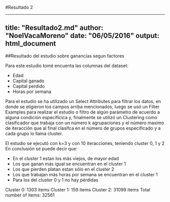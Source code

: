 #Resultado 2

---
title: "Resultado2.md"
author: "NoelVacaMoreno"
date: "06/05/2016"
output: html_document
---

##Resultado del estudio sobre ganancias segun factores

Para este estudio tomé encuenta las columnas del dataset: 

* Edad
* Capital ganado
* Capital perdido
* Horas por semana

Para el estudio se ha utilizado un Select Attributes para filtrar los datos, en donde se 
eligieron los campos arriba mencionados, luego se usó un Filter Examples para realizar 
el estudio o filtro de algún parámetro de acuerdo a alguna condición especifícica y, 
finalmente se utilizó un Clustering como clasificador que trabaja con un número k agrupaciones 
y el número maximo de iteracción que al final clasifca en el número de grupos especificado
y a cada grupo lo llama cluster.

El estudio se ejecutó con k=3 y con 10 iteracciones, teniendo cluster 0, 1 y 2
En conclusión se puede decir que:
* En el cluster 1 estan los más viejos, de mayor edad
* Los que ganan más igual se encuentran en el cluster 1
* Los que pierden platan estan sólo en el cluster 2
* Los que trabajan más horas por semana se encuentran en el cluster 1
* Para los del cluster 0 y 1 no hay pérdidas

Cluster 0: 1303 items
Cluster 1: 159 items
Cluster 2: 31099 items
Total number of items: 32561

